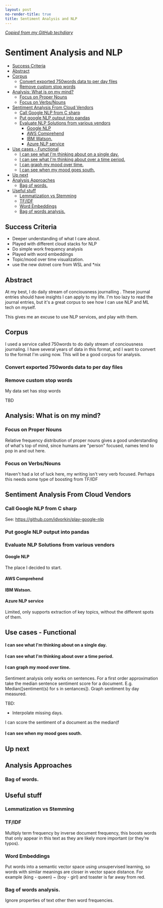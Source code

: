 ```yaml
---
layout: post
no-render-title: true
title: Sentiment Analysis and NLP
---
```


_[Copied from my GitHub techdiary](https://github.com/idvorkin/techdiary/blob/master/sentiment_analysis.md)_

# Sentiment Analysis and NLP

<!-- prettier-ignore-start -->
<!-- vim-markdown-toc GFM -->

- [Success Criteria](#success-criteria)
- [Abstract](#abstract)
- [Corpus](#corpus)
  - [Convert exported 750words data to per day files](#convert-exported-750words-data-to-per-day-files)
  - [Remove custom stop words](#remove-custom-stop-words)
- [Analysis: What is on my mind?](#analysis-what-is-on-my-mind)
  - [Focus on Proper Nouns](#focus-on-proper-nouns)
  - [Focus on Verbs/Nouns](#focus-on-verbsnouns)
- [Sentiment Analysis From Cloud Vendors](#sentiment-analysis-from-cloud-vendors)
  - [Call Google NLP from C sharp](#call-google-nlp-from-c-sharp)
  - [Put google NLP output into pandas](#put-google-nlp-output-into-pandas)
  - [Evaluate NLP Solutions from various vendors](#evaluate-nlp-solutions-from-various-vendors)
    - [Google NLP](#google-nlp)
    - [AWS Comprehend](#aws-comprehend)
    - [IBM Watson.](#ibm-watson)
    - [Azure NLP service](#azure-nlp-service)
- [Use cases - Functional](#use-cases---functional)
    - [I can see what I'm thinking about on a single day.](#i-can-see-what-im-thinking-about-on-a-single-day)
    - [I can see what I'm thinking about over a time period.](#i-can-see-what-im-thinking-about-over-a-time-period)
    - [I can graph my mood over time.](#i-can-graph-my-mood-over-time)
    - [I can see when my mood goes south.](#i-can-see-when-my-mood-goes-south)
- [Up next](#up-next)
- [Analysis Approaches](#analysis-approaches)
  - [Bag of words.](#bag-of-words)
- [Useful stuff](#useful-stuff)
  - [Lemmatization vs Stemming](#lemmatization-vs-stemming)
  - [TF/IDF](#tfidf)
  - [Word Embeddings](#word-embeddings)
  - [Bag of words analysis.](#bag-of-words-analysis)

<!-- vim-markdown-toc -->
<!-- prettier-ignore-end -->

## Success Criteria

- Deeper understanding of what I care about.
- Played with different cloud stacks for NLP
- Do simple work frequency analysis
- Played with word embeddings
- Topic/mood over time visualization.
- use the new dotnet core from WSL and \*nix

## Abstract

At my best, I do daily stream of conciousness journalling . These journal entries should have insights I can apply to my life. I'm too lazy to read the journal entries, but it's a great corpus to see how I can use NLP and ML tech on myself.

This gives me an excuse to use NLP services, and play with them.

## Corpus

I used a service called 750words to do daily stream of conciousness journaling. I have several years of data in this format, and I want to convert to the format I'm using now. This will be a good corpus for analysis.

### Convert exported 750words data to per day files

### Remove custom stop words

My data set has stop words

TBD

## Analysis: What is on my mind?

### Focus on Proper Nouns

Relative frequency distribution of proper nouns gives a good understanding of what's top of mind, since humans are "person" focused, names tend to pop in and out here.

### Focus on Verbs/Nouns

Haven't had a lot of luck here, my writing isn't very verb focused. Perhaps this needs some type of boosting from TF/IDF

## Sentiment Analysis From Cloud Vendors

### Call Google NLP from C sharp

See: https://github.com/idvorkin/play-google-nlp

### Put google NLP output into pandas

### Evaluate NLP Solutions from various vendors

#### Google NLP

The place I decided to start.

#### AWS Comprehend

#### IBM Watson.

#### Azure NLP service

Limited, only supports extraction of key topics, without the different spots of them.

## Use cases - Functional

#### I can see what I'm thinking about on a single day.

#### I can see what I'm thinking about over a time period.

#### I can graph my mood over time.

Sentiment analysis only works on sentences. For a first order approximation take the median sentence sentiment score for a document. E.g. Median([sentiment(s) for s in sentances]). Graph sentiment by day measured.

TBD:

- Interpolate missing days.

I can score the sentiment of a document as the median(f

#### I can see when my mood goes south.

## Up next

## Analysis Approaches

### Bag of words.

## Useful stuff

### Lemmatization vs Stemming

### TF/IDF

Multiply term frequency by inverse document frequency, this boosts words that only appear in this text as they are likely more important (or they're typos).

### Word Embeddings

Put words into a semantic vector space using unsupervised learning, so words with similar meanings are closer in vector space distance. For example (king - queen) ~ (boy - girl) and toaster is far away from red.

### Bag of words analysis.

Ignore properties of text other then word frequencies.
